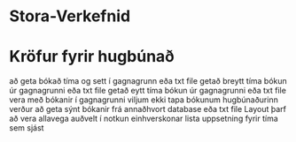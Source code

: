 # Stora-Verkefnid

# Kröfur fyrir hugbúnað
að geta bókað tíma og sett í gagnagrunn eða txt file
getað breytt tíma bókun úr gagnagrunni eða txt file
getað eytt tíma bókun úr gagnagrunni eða txt file
vera með bókanir í gagnagrunni viljum ekki tapa bókunum
hugbúnaðurinn verður að geta sýnt bókanir frá annaðhvort database eða txt file
Layout þarf að vera allavega auðvelt í notkun
einhverskonar lista uppsetning fyrir tíma sem sjást
